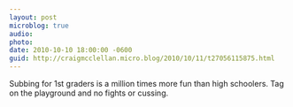 ```yaml
---
layout: post
microblog: true
audio: 
photo: 
date: 2010-10-10 18:00:00 -0600
guid: http://craigmcclellan.micro.blog/2010/10/11/t27056115875.html
---
```

Subbing for 1st graders is a million times more fun than high schoolers. Tag on the playground and no fights or cussing.
